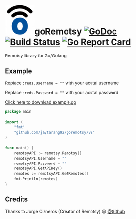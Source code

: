 ![alt text](remotsy.png)goRemotsy		[![GoDoc](https://godoc.org/github.com/jaytarang92/goget?status.svg)](https://godoc.org/github.com/jaytarang92/goremotsy)    [![Build Status](https://travis-ci.org/jaytarang92/goremotsy.svg?branch=master)](https://travis-ci.org/jaytarang92/goremotsy)  [![Go Report Card](https://goreportcard.com/badge/github.com/jaytarang92/goremotsy)](https://goreportcard.com/report/github.com/jaytarang92/goremotsy)
=========
Remotsy library for Go/Golang

Example
--------
Replace `creds.Username = ""` with your acutal username

Replace `creds.Password = ""` with your acutal password

[Click here to download example.go](examples/example.go)

```go
package main

import (
    "fmt"
    "github.com/jaytarang92/goremotsy/v2"
)

func main() {
    remotsyAPI := remotsy.Remotsy{}
    remotsyAPI.Username = ""
    remotsyAPI.Password = ""
    remotsyAPI.GetAPIKey()
    remotes := remotsyAPI.GetRemotes()
    fmt.Println(remotes)
}

```

Credits
--------
Thanks to Jorge Cisneros (Creator of Remotsy) :smiley: [@Github](https://github.com/jorgecis/)
